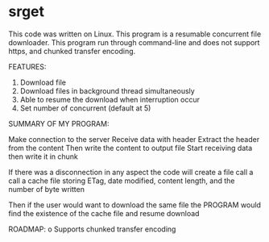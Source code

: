 # srget

This code was written on Linux. This program is a resumable concurrent file downloader. This program run through command-line and does not support https, and chunked transfer encoding.

FEATURES:
  1. Download file
  2. Download files in background thread simultaneously
  3. Able to resume the download when interruption occur
  4. Set number of concurrent (default at 5)

SUMMARY OF MY PROGRAM:

Make connection to the server
Receive data with header
Extract the header from the content
Then write the content to output file
Start receiving data then write it in chunk

If there was a disconnection in any aspect the code will
create a file call a call a cache file storing ETag, date
modified, content length, and the number of byte written

Then if the user would want to download the same file the PROGRAM
would find the existence of the cache file and resume download

ROADMAP:
  o Supports chunked transfer encoding
